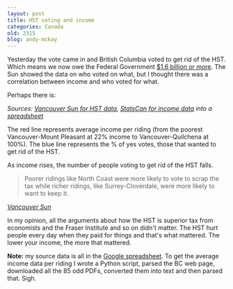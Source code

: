 ```yaml
---
layout: post
title: HST voting and income
categories: Canada
old: 2315
blog: andy-mckay
---
```

<p>Yesterday the vote came in and British Columbia voted to get rid of the HST. Which means we now owe the Federal Government <a href="http://www.vancouversun.com/business/Ottawa+says+respects+decision+wants+money+back/5313789/story.html">$1.6 billion or more</a>. The Sun showed the data on who voted on what, but I thought there was a correlation between income and who voted for what.</p>
<p>Perhaps there is:</p>
<script type="text/javascript" src="//ajax.googleapis.com/ajax/static/modules/gviz/1.0/chart.js"> {"dataSourceUrl":"//docs.google.com/spreadsheet/tq?key=0ApbiPdOYdv9IdDVhdHpRWkp5T21DZEFQY1AyUUVQamc&transpose=0&headers=-1&merge=COLS&range=C1%3AC86%2CI1%3AI86&gid=0&pub=1","options":{"series":{"1":{"color":"#cc0000"},"0":{"color":"#0000ff"}},"reverseCategories":false,"backgroundColor":"#FFFFFF","pointSize":0,"width":839,"vAxis":{},"logScale":false,"hasLabelsColumn":false,"hAxis":{"maxAlternation":1},"vAxes":[{"min":null,"title":null,"max":null}],"title":"","height":484,"legend":"right","reverseAxis":false,"isStacked":false},"state":{},"chartType":"AreaChart","chartName":"Chart 1"} </script>
<cite>Sources: <a href="http://www.vancouversun.com/news/Electoral+district+breakdown+voting/5313477/story.html">Vancouver Sun for HST data</a>, <a href="http://www.bcstats.gov.bc.ca/data/cen06/profiles/peds/ped_06.asp">StatsCan for income data</a> into a <a href="https://docs.google.com/spreadsheet/ccc?key=0ApbiPdOYdv9IdDVhdHpRWkp5T21DZEFQY1AyUUVQamc#gid=0">spreadsheet</a></cite>
<p>The red line represents average income per riding (from the poorest Vancouver-Mount Pleasant at 22% income to Vancouver-Quilchena at 100%). The blue line represents the % of yes votes, those that wanted to get rid of the HST.</p>
<p>As income rises, the number of people voting to get rid of the HST falls.</p>
<blockquote>Poorer ridings like North Coast were more likely to vote to scrap the tax while richer ridings, like Surrey-Cloverdale, were more likely to want to keep it.</blockquote>
<cite><a href="http://www.vancouversun.com/news/Interactive+graphic+vote+numbers/5313879/story.html">Vancouver Sun</a></cite>
<p>In my opinion, all the arguments about how the HST is superior tax from economists and the Fraser Institute and so on didn't matter. The HST hurt people every day when they paid for things and that's what mattered. The lower your income, the more that mattered.</p>
<p><b>Note:</b> my source data is all in the <a href="https://docs.google.com/spreadsheet/ccc?key=0ApbiPdOYdv9IdDVhdHpRWkp5T21DZEFQY1AyUUVQamc#gid=2">Google spreadsheet</a>. To get the average income data per riding I wrote a Python script, parsed the BC web page, downloaded all the 85 odd PDFs, converted them into text and then parsed that. Sigh.</p>
